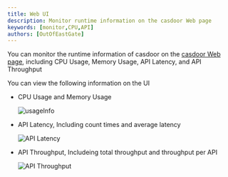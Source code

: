 ```yaml
---
title: Web UI
description: Monitor runtime information on the casdoor Web page
keywords: [monitor,CPU,API]
authors: [OutOfEastGate]
---
```

You can monitor the runtime information of casdoor on the [casdoor Web page](https://door.casdoor.com/sysinfo), including CPU Usage, Memory Usage, API Latency, and API Throughput

You can view the following information on the UI

- CPU Usage and Memory Usage

  ![usageInfo](/img/monitoring/web-ui/usage_info.png)

- API Latency, Including count times and average latency

  ![API Latency](/img/monitoring/web-ui/api_latency.png)

- API Throughput, Includeing total throughput and throughput per API

  ![API Throughput](/img/monitoring/web-ui/api_throughput.png)
